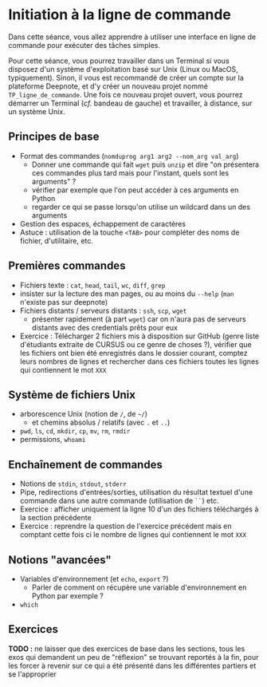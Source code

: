 # Initiation à la ligne de commande

Dans cette séance, vous allez apprendre à utiliser une interface en ligne de commande pour exécuter des tâches simples.

Pour cette séance, vous pourrez travailler dans un Terminal si vous disposez d'un système d'exploitation basé sur Unix (Linux ou MacOS, typiquement). Sinon, il vous est recommandé de créer un compte sur la plateforme Deepnote, et d'y créer un nouveau projet nommé `TP_ligne_de_commande`. Une fois ce nouveau projet ouvert, vous pourrez démarrer un Terminal (_cf._ bandeau de gauche) et travailler, à distance, sur un système Unix.

## Principes de base

* Format des commandes (`nomduprog arg1 arg2 --nom_arg val_arg`)
    * Donner une commande qui fait `wget` puis `unzip` et dire "on présentera ces commandes plus tard mais pour l'instant, quels sont les arguments" ?
    * vérifier par exemple que l'on peut accéder à ces arguments en Python
    * regarder ce qui se passe lorsqu'on utilise un wildcard dans un des arguments
* Gestion des espaces, échappement de caractères
* Astuce : utilisation de la touche `<TAB>` pour compléter des noms de fichier, d'utilitaire, etc.


## Premières commandes

* Fichiers texte : `cat`, `head`, `tail`, `wc`, `diff`, `grep`
* insister sur la lecture des man pages, ou au moins du `--help` (`man` n'existe pas sur deepnote)
* Fichiers distants / serveurs distants : `ssh`, `scp`, `wget` 
    * présenter rapidement (à part `wget`) car on n'aura pas de serveurs distants avec des credentials prêts pour eux
* Exercice : Télécharger 2 fichiers mis à disposition sur GitHub (genre liste d'étudiants extraite de CURSUS ou ce genre de choses ?), vérifier que les fichiers ont bien été enregistrés dans le dossier courant, comptez leurs nombres de lignes et rechercher dans ces fichiers toutes les lignes qui contiennent le mot `XXX`

## Système de fichiers Unix

* arborescence Unix (notion de `/`, de `~/`)
    * et chemins absolus / relatifs (avec `.` et `..`)
* `pwd`, `ls`, `cd`, `mkdir`, `cp`, `mv`, `rm`, `rmdir`
* permissions, `whoami`

## Enchaînement de commandes

* Notions de `stdin`, `stdout`, `stderr`
* Pipe, redirections d'entrées/sorties, utilisation du résultat textuel d'une commande dans une autre commande (utilisation de ` `` `) etc.
*  Exercice : afficher uniquement la ligne 10 d'un des fichiers téléchargés à la section précédente
* Exercice : reprendre la question de l'exercice précédent mais en comptant cette fois ci le nombre de lignes qui contiennent le mot `XXX`

## Notions "avancées"

* Variables d'environnement (et `echo`, `export` ?)
    * Parler de comment on récupère une variable d'environnement en Python par exemple ?
* `which`

## Exercices

**TODO :** ne laisser que des exercices de base dans les sections, tous les exos qui demandent un peu de "réflexion" se trouvant reportés à la fin, pour les forcer à revenir sur ce qui a été présenté dans les différentes partiers et se l'approprier
